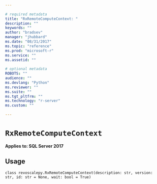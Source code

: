 ```yaml
--- 
 
# required metadata 
title: "RxRemoteComputeContext: " 
description: "" 
keywords: "" 
author: "bradsev" 
manager: "jhubbard" 
ms.date: "08/31/2017" 
ms.topic: "reference" 
ms.prod: "microsoft-r" 
ms.service: "" 
ms.assetid: "" 
 
# optional metadata 
ROBOTS: "" 
audience: "" 
ms.devlang: "Python" 
ms.reviewer: "" 
ms.suite: "" 
ms.tgt_pltfrm: "" 
ms.technology: "r-server" 
ms.custom: "" 
 
---
```


# `RxRemoteComputeContext`


**Applies to: SQL Server 2017**


## Usage



```
class revoscalepy.RxRemoteComputeContext(description: str, version: str, id: str = None, wait: bool = True)
```


